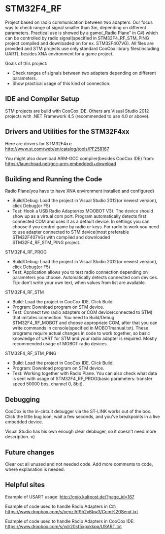 STM32F4_RF
=================

Project based on radio communication between two adapters. 
Our focus was to check range of signal smaller than 3m, depending on different parameters.
Practical use is showed by a game(,,Radio Plane" in C#) which can be controlled by radio signal(specified in STM32F4_RF_STM_PING project compiled and downloaded on for ex. STM32F407VG).
All files are provided and STM projects use only standard CooCox library files(including UART), besides XNA environment for a game project.

Goals of this project:
* Check ranges of signals between two adapters depending on different parameters.
* Show practical usage of this kind of connection.

IDE and Compiler Setup
----------------------

STM projects are build with CooCox IDE. Others are Visual Studio 2012 projects with .NET Framework 4.5 (recommended to use 4.0 or above).

Drivers and Utilities for the STM32F4xx
---------------------------------------

Here are drivers for STM32F4xx: http://www.st.com/web/en/catalog/tools/PF258167

You might also download ARM-GCC compiler(besides CooCox IDE) from: https://launchpad.net/gcc-arm-embedded/+download

Building and Running the Code
-----------------------------

Radio Plane(you have to have XNA environment installed and configured)
* Build/Debug: Load the project in Visual Studio 2012(or newest version), click Debug(or F5)
* Test: Hook a USB Radio Adapter(ex.MOOBOT V3). The device should show up as a virtual com port. Program automatically detects first connected COM and uses it as a default device. In settings you can choose if you control game by radio or keys. For radio to work you need to use adapter connected to STM device(most preferable STM32F407VG) with compiled and downloaded STM32F4_RF_STM_PING project.

STM32F4_RF_PROG
* Build/Debug: Load the project in Visual Studio 2012(or newest version), click Debug(or F5)
* Test: Application allows you to test radio connection depending on parameters you choose. Automatically detects connected com devices. Tip: don't write your own text, when values from list are available.

STM32F4_RF_STM
* Build: Load the project in CooCox IDE. Click Build.
* Program: Download program on STM device.
* Test: Connect two radio adapters or COM device(connected to STM) that imitates connection. You need to Build/Debug STM32F4_RF_MOBOT and choose appropriate COM, after that you can write commands in console(specified in MOBOTmanual.txt). These programs require actual changes in code to work together, so basic knowledge of UART for STM and your radio adapter is required. Mostly recommended usage of MOBOT radio devices.

STM32F4_RF_STM_PING
* Build: Load the project in CooCox IDE. Click Build.
* Program: Download program on STM device.
* Test: Working together with Radio Plane. You can also check what data is sent with usage of STM32F4_RF_PROG(basic parameters: transfer speed 50000 bps, channel 0, 8bit).

Debugging
---------
CooCox is the in-circuit debugger via the ST-LINK works out of the box.  Click the little bug icon, wait a few seconds, and you've breakpoints in a live embedded device. 

Visual Studio has his own enough clear debbuger, so it doesn't need more description. =)

Future changes
--------------
Clear out all unused and not needed code. Add more comments to code, where explanation is needed. 


Helpful sites
-------------
Example of USART usage: http://gpio.kaltpost.de/?page_id=167

Example of code used to handle Radio Adapters in C#: https://www.dropbox.com/s/oepzl5f9h2x6kw3/Com%20Send.txt

Example of code used to handle Radio Adapters in CooCox IDE: https://www.dropbox.com/s/vdr20sf5xpxkkpp/USART.txt